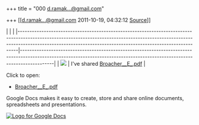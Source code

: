 +++
title = "000 d.ramak...@gmail.com"

+++
[[d.ramak...@gmail.com	2011-10-19, 04:32:12 [Source](https://groups.google.com/g/bvparishat/c/Ke7rEGR-Dog)]]



|                                                                                                                                                                                                                                          |                                                                                                                                                                          | |------------------------------------------------------------------------------------------------------------------------------------------------------------------------------------------------------------------------------------------|--------------------------------------------------------------------------------------------------------------------------------------------------------------------------| | ![](https://ci3.googleusercontent.com/proxy/CrT8K9kHMnMm4Yq5nI2Ymr194Dn_sP3sJysXYhHN5Y-brhgC5sqpEfOQZ5Xv3vFgBcMnNuZ3zU0hN90kbqMx3gkYiLpzUO35DmydjETy7batS7w=s0-d-e1-ft#https://ssl.gstatic.com/docs/doclist/images/icon_9_pdf_email.png) | I've shared [Broacher\_\_E\_.pdf](https://docs.google.com/viewer?a=v&pid=explorer&chrome=true&srcid=1WLoXp7xIi7yfYW2rTgz6hx3-5tqckQfePF8SB8vB-ljdu6duErQBCv-4EmWh&hl=en) |

Click to open:

-   [Broacher\_\_E\_.pdf](https://docs.google.com/viewer?a=v&pid=explorer&chrome=true&srcid=1WLoXp7xIi7yfYW2rTgz6hx3-5tqckQfePF8SB8vB-ljdu6duErQBCv-4EmWh&hl=en)

  
Google Docs makes it easy to create, store and share online documents, spreadsheets and presentations.

[![Logo for Google Docs](https://ci6.googleusercontent.com/proxy/pqBDSMrvLu5ZKYwlBR2Sc8DdoU6YlA8DytYOzemHcHKLT8KRH6PuC-XRa0kLveTUsJgeGHgKw2y6bbE9wjtW-Cj1Ja4=s0-d-e1-ft#https://docs.google.com/images/doclist/google.png)](http://docs.google.com)

